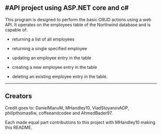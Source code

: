 #API project using ASP.NET core and c#
---
This program is designed to perform the basic CRUD actions using a web API. It operates on the employees table of the Northwind database and is capable of: 

  - returning a list of all employees


  - returning a single specified employee


  - updating an employee entry in the table


  - creating a new employee entry in the table


  - deleting an existing employee entry in the table.

---

## Creators

Credit goes to: DanielManuM, MHandley10, VladStoyanovADP, philipthomas6w, coffeeandcodee and AhmedBader97. 

Each made equal part contributions to this project with MHandley10 making this README.